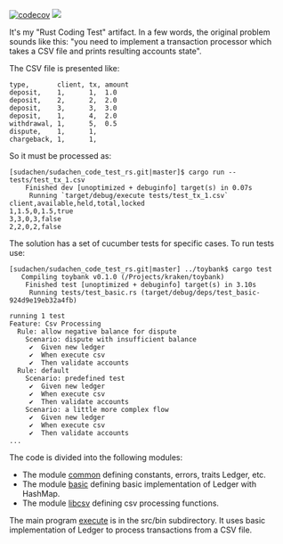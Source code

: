 [![codecov](https://codecov.io/gh/sudachen/code_test_rs/branch/master/graph/badge.svg?token=Z03QYMSP1J)](https://codecov.io/gh/sudachen/code_test_rs) 
[![](https://github.com/sudachen/code_test_rs/actions/workflows/main.yml/badge.svg)](https://github.com/sudachen/code_test_rs/actions/workflows/main.yml?query=actor%3Aborsborg+branch%3Astaging+is%3Asuccess)


It's my "Rust Coding Test" artifact. 
In a few words, the original problem sounds like this: 
"you need to implement a transaction processor
which takes a CSV file and prints resulting accounts state".

The CSV file is presented like:
```csv
type,       client, tx, amount
deposit,    1,      1,  1.0
deposit,    2,      2,  2.0
deposit,    3,      3,  3.0
deposit,    1,      4,  2.0
withdrawal, 1,      5,  0.5
dispute,    1,      1,
chargeback, 1,      1,
```
So it must be processed as:

```console
[sudachen/sudachen_code_test_rs.git|master]$ cargo run -- tests/test_tx_1.csv
    Finished dev [unoptimized + debuginfo] target(s) in 0.07s
     Running `target/debug/execute tests/test_tx_1.csv`
client,available,held,total,locked
1,1.5,0,1.5,true
3,3,0,3,false
2,2,0,2,false
```

The solution has a set of cucumber tests for specific cases. To run tests use:
```console
[sudachen/sudachen_code_test_rs.git|master] ../toybank$ cargo test
   Compiling toybank v0.1.0 (/Projects/kraken/toybank)
    Finished test [unoptimized + debuginfo] target(s) in 3.10s
     Running tests/test_basic.rs (target/debug/deps/test_basic-924d9e19eb32a4fb)

running 1 test
Feature: Csv Processing
  Rule: allow negative balance for dispute
    Scenario: dispute with insufficient balance
     ✔  Given new ledger
     ✔  When execute csv
     ✔  Then validate accounts
  Rule: default
    Scenario: predefined test
     ✔  Given new ledger
     ✔  When execute csv
     ✔  Then validate accounts
    Scenario: a little more complex flow
     ✔  Given new ledger
     ✔  When execute csv
     ✔  Then validate accounts
...
```

The code is divided into the following modules:
- The module [common](src/common.rs) defining constants, errors, traits Ledger, etc.
- The module [basic](src/basic.rs) defining basic implementation of Ledger with HashMap.
- The module [libcsv](src/libcsv.rs) defining csv processing functions.

The main program [execute](/src/bin/execute.rs) is in the src/bin subdirectory. 
It uses basic implementation of Ledger to process transactions from a CSV file.  

